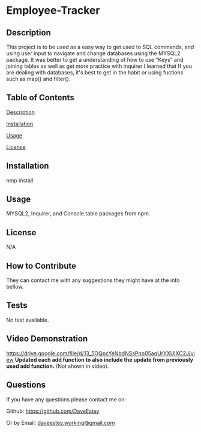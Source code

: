 # Employee-Tracker

## Description
  
This project is to be used as a easy way to get used to SQL commands, and using user input to navigate and change databases using the MYSQL2 package. It was better to get a understanding of how to use "Keys" and joining tables as well as get more practice with inquirer I learned that If you are dealing with databases, it's best to get in the habit or using fuctions such as map() and filter().
  
## Table of Contents
  
[Description](https://github.com/DaveEstey/Employee-Tracker#description) 

[Installation](https://github.com/DaveEstey/Employee-Tracker#installation) 

[Usage](https://github.com/DaveEstey/Employee-Tracker#usage) 

[License](https://github.com/DaveEstey/Employee-Tracker#license) 

## Installation
  
nmp install
  
## Usage
 
MYSQL2, Inquirer, and Console.table packages from npm.

## License
  
N/A

## How to Contribute
  
They can contact me with any suggestions they might have at the info bellow.

## Tests
  
No test available.

## Video Demonstration

https://drive.google.com/file/d/13_5OQpcYeNbdNSsPnp05aqUrYXUIXC2J/view **Updated each add function to also include the update from previously used add function.**
(Not shown in video).

## Questions
  
If you have any questions please contact me on: 

Github: https://github.com/DaveEstey 

Or by Email: daveestey.working@gmail.com
